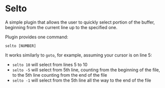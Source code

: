 # Selto

A simple plugin that allows the user to quickly select portion of the buffer,
beginning from the current line up to the specified one.

Plugin provides one command:

```
selto [NUMBER]
```

It works similarly to `goto`, for example, assuming your cursor is on line 5:

 - `selto 10` will select from lines 5 to 10
 - `selto -5` will select from 5th line, counting from the beginning of the file,
    to the 5th line counting from the end of the file
 - `selto -1` will select from the 5th line all the way to the end of the file
